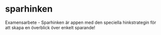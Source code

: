 # sparhinken
Examensarbete - Sparhinken är appen med den speciella hinkstrategin för att skapa en överblick över enkelt sparande!
